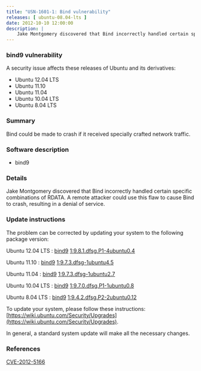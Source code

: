 ```yaml
---
title: "USN-1601-1: Bind vulnerability"
releases: [ ubuntu-08.04-lts ]
date: 2012-10-10 12:00:00
description: |
    Jake Montgomery discovered that Bind incorrectly handled certain specific combinations of RDATA. A remote attacker could use this flaw to cause Bind to crash, resulting in a denial of service. 
--- 
```

 
### bind9 vulnerability

A security issue affects these releases of Ubuntu and its derivatives:

* Ubuntu 12.04 LTS
* Ubuntu 11.10
* Ubuntu 11.04
* Ubuntu 10.04 LTS
* Ubuntu 8.04 LTS

### Summary

Bind could be made to crash if it received specially crafted network traffic.

### Software description

* bind9 

### Details

Jake Montgomery discovered that Bind incorrectly handled certain specific combinations of RDATA. A remote attacker could use this flaw to cause Bind to crash, resulting in a denial of service. 

### Update instructions

The problem can be corrected by updating your system to the following package version:

Ubuntu 12.04 LTS
 : [bind9](https://launchpad.net/ubuntu/+source/bind9) <span> [1:9.8.1.dfsg.P1-4ubuntu0.4](https://launchpad.net/ubuntu/+source/bind9/1:9.8.1.dfsg.P1-4ubuntu0.4) </span> 

Ubuntu 11.10
 : [bind9](https://launchpad.net/ubuntu/+source/bind9) <span> [1:9.7.3.dfsg-1ubuntu4.5](https://launchpad.net/ubuntu/+source/bind9/1:9.7.3.dfsg-1ubuntu4.5) </span> 

Ubuntu 11.04
 : [bind9](https://launchpad.net/ubuntu/+source/bind9) <span> [1:9.7.3.dfsg-1ubuntu2.7](https://launchpad.net/ubuntu/+source/bind9/1:9.7.3.dfsg-1ubuntu2.7) </span> 

Ubuntu 10.04 LTS
 : [bind9](https://launchpad.net/ubuntu/+source/bind9) <span> [1:9.7.0.dfsg.P1-1ubuntu0.8](https://launchpad.net/ubuntu/+source/bind9/1:9.7.0.dfsg.P1-1ubuntu0.8) </span> 

Ubuntu 8.04 LTS
 : [bind9](https://launchpad.net/ubuntu/+source/bind9) <span> [1:9.4.2.dfsg.P2-2ubuntu0.12](https://launchpad.net/ubuntu/+source/bind9/1:9.4.2.dfsg.P2-2ubuntu0.12) </span> 

To update your system, please follow these instructions: [https://wiki.ubuntu.com/Security/Upgrades](https://wiki.ubuntu.com/Security/Upgrades).

In general, a standard system update will make all the necessary changes. 

### References

 [CVE-2012-5166](http://people.ubuntu.com/~ubuntu-security/cve/CVE-2012-5166)
 
